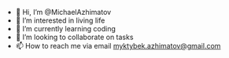 - 👋 Hi, I’m @MichaelAzhimatov
- 👀 I’m interested in living life
- 🌱 I’m currently learning coding 
- 💞️ I’m looking to collaborate on tasks 
- 📫 How to reach me via email myktybek.azhimatov@gmail.com

<!---
MichaelAzhimatov/MichaelAzhimatov is a ✨ special ✨ repository because its `README.md` (this file) appears on your GitHub profile.
You can click the Preview link to take a look at your changes.
--->
